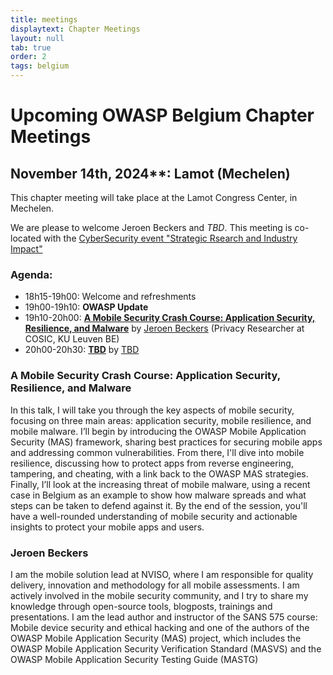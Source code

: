 ```yaml
---
title: meetings
displaytext: Chapter Meetings
layout: null
tab: true
order: 2
tags: belgium
---
```

# Upcoming OWASP Belgium Chapter Meetings

## November 14th, 2024**: Lamot (Mechelen)
This chapter meeting will take place at the Lamot Congress Center, in Mechelen.

We are please to welcome Jeroen Beckers and *TBD*.
This meeting is co-located with the [CyberSecurity event "Strategic Rsearch and Industry Impact"](https://cybersecurity-research.be/event/cybersecurity-strategic-research-and-industry-impact)

### Agenda:
* 18h15-19h00: Welcome and refreshments
* 19h00-19h10: **OWASP Update**
* 19h10-20h00: **[A Mobile Security Crash Course: Application Security, Resilience, and Malware](#)** by [Jeroen Beckers](#jeroen-beckers) (Privacy Researcher at COSIC, KU Leuven BE)
* 20h00-20h30: **[TBD](#)** by [TBD](#) 

### A Mobile Security Crash Course: Application Security, Resilience, and Malware
In this talk, I will take you through the key aspects of mobile security, focusing on three main areas: application security, mobile resilience, and mobile malware. I’ll begin by introducing the OWASP Mobile Application Security (MAS) framework, sharing best practices for securing mobile apps and addressing common vulnerabilities. From there, I'll dive into mobile resilience, discussing how to protect apps from reverse engineering, tampering, and cheating, with a link back to the OWASP MAS strategies. Finally, I’ll look at the increasing threat of mobile malware, using a recent case in Belgium as an example to show how malware spreads and what steps can be taken to defend against it. By the end of the session, you'll have a well-rounded understanding of mobile security and actionable insights to protect your mobile apps and users.

### Jeroen Beckers
I am the mobile solution lead at NVISO, where I am responsible for quality delivery, innovation and methodology for all mobile assessments. I am actively involved in the mobile security community, and I try to share my knowledge through open-source tools, blogposts, trainings and presentations. I am the lead author and instructor of the SANS 575 course: Mobile device security and ethical hacking and one of the authors of the OWASP Mobile Application Security (MAS) project, which includes the OWASP Mobile Application Security Verification Standard (MASVS) and the OWASP Mobile Application Security Testing Guide (MASTG)

